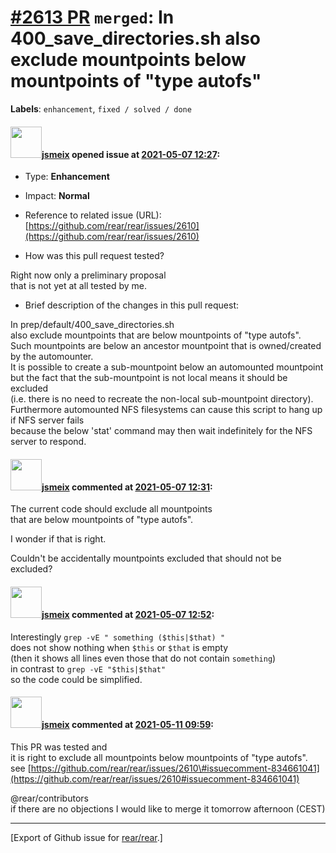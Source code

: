 [\#2613 PR](https://github.com/rear/rear/pull/2613) `merged`: In 400\_save\_directories.sh also exclude mountpoints below mountpoints of "type autofs"
======================================================================================================================================================

**Labels**: `enhancement`, `fixed / solved / done`

#### <img src="https://avatars.githubusercontent.com/u/1788608?u=925fc54e2ce01551392622446ece427f51e2f0ce&v=4" width="50">[jsmeix](https://github.com/jsmeix) opened issue at [2021-05-07 12:27](https://github.com/rear/rear/pull/2613):

-   Type: **Enhancement**

-   Impact: **Normal**

-   Reference to related issue (URL):  
    [https://github.com/rear/rear/issues/2610](https://github.com/rear/rear/issues/2610)

-   How was this pull request tested?

Right now only a preliminary proposal  
that is not yet at all tested by me.

-   Brief description of the changes in this pull request:

In prep/default/400\_save\_directories.sh  
also exclude mountpoints that are below mountpoints of "type autofs".  
Such mountpoints are below an ancestor mountpoint that is owned/created
by the automounter.  
It is possible to create a sub-mountpoint below an automounted
mountpoint  
but the fact that the sub-mountpoint is not local means it should be
excluded  
(i.e. there is no need to recreate the non-local sub-mountpoint
directory).  
Furthermore automounted NFS filesystems can cause this script to hang up
if NFS server fails  
because the below 'stat' command may then wait indefinitely for the NFS
server to respond.

#### <img src="https://avatars.githubusercontent.com/u/1788608?u=925fc54e2ce01551392622446ece427f51e2f0ce&v=4" width="50">[jsmeix](https://github.com/jsmeix) commented at [2021-05-07 12:31](https://github.com/rear/rear/pull/2613#issuecomment-834333911):

The current code should exclude all mountpoints  
that are below mountpoints of "type autofs".

I wonder if that is right.

Couldn't be accidentally mountpoints excluded that should not be
excluded?

#### <img src="https://avatars.githubusercontent.com/u/1788608?u=925fc54e2ce01551392622446ece427f51e2f0ce&v=4" width="50">[jsmeix](https://github.com/jsmeix) commented at [2021-05-07 12:52](https://github.com/rear/rear/pull/2613#issuecomment-834352546):

Interestingly `grep -vE " something ($this|$that) "`  
does not show nothing when `$this` or `$that` is empty  
(then it shows all lines even those that do not contain `something`)  
in contrast to `grep -vE "$this|$that"`  
so the code could be simplified.

#### <img src="https://avatars.githubusercontent.com/u/1788608?u=925fc54e2ce01551392622446ece427f51e2f0ce&v=4" width="50">[jsmeix](https://github.com/jsmeix) commented at [2021-05-11 09:59](https://github.com/rear/rear/pull/2613#issuecomment-838193685):

This PR was tested and  
it is right to exclude all mountpoints below mountpoints of "type
autofs".  
see
[https://github.com/rear/rear/issues/2610\#issuecomment-834661041](https://github.com/rear/rear/issues/2610#issuecomment-834661041)

@rear/contributors  
if there are no objections I would like to merge it tomorrow afternoon
(CEST)

------------------------------------------------------------------------

\[Export of Github issue for
[rear/rear](https://github.com/rear/rear).\]
